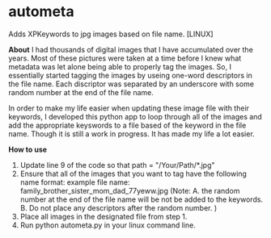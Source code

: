 # autometa
Adds XPKeywords to jpg images based on file name. [LINUX]

**About**
I had thousands of digital images that I have accumulated over the years. Most of these pictures were taken at a time before
I knew what metadata was let alone being able to properly tag the images. So, I essentially started tagging the images by useing one-word 
descriptors in the file name. Each discriptor was separated by an underscore with some random number at the end of the file name. 

In order to make my life easier when updating these image file with their keywords, I developed this python app to loop through all of the images 
and add the appropriate keyswords to a file based of the keyword in the file name. Though it is still a work in progress. It has made my life a lot
easier. 

**How to use**

1. Update line 9 of the code so that path = "/Your/Path/*.jpg"
2. Ensure that all of the images that you want to tag have the following name format:
    example file name: family_brother_sister_mom_dad_77yeww.jpg
           (Note:
               A. the random number at the end of the file name will be not be added to the keywords.
               B. Do not place any descriptors after the random number. )
3. Place all images in the designated file from step 1.
4. Run python autometa.py in your linux command line. 
